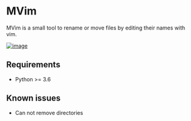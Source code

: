 # MVim

MVim is a small tool to rename or move files by editing their names with
vim.

[![image](https://asciinema.org/a/Z6JVSnX0noQxZULZhSKdc5k5n.png)](https://asciinema.org/a/Z6JVSnX0noQxZULZhSKdc5k5n)

## Requirements

  - Python \>= 3.6

## Known issues

  - Can not remove directories
